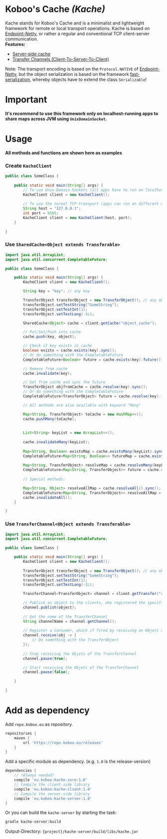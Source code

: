 # **Koboo's Cache** *(Kache)*

Kache stands for Koboo's Cache and is a minimalist and lightweight framework for remote or local transport operations. 
Kache is based on [Endpoint-Netty](https://github.com/Koboo/endpoint-netty), or rather a regular and conventional TCP client-server communication. 
<br>
**Features:**
* [Server-side cache](#use-sharedcacheobject)
* [Transfer Channels (Client-To-Server-To-Client)](#use-transferchannelobject)

Note: The transport encoding is based on the ``Protocol.NATIVE`` of [Endpoint-Netty](https://github.com/Koboo/endpoint-netty), 
but the object serialization is based on the framework [fast-serialization](https://github.com/RuedigerMoeller/fast-serialization), 
whereby objects have to extend the class ``Serializable``!

# Important

**It's recommend to use this framework only on localhost-running apps to share maps across JVM using `UnixDomainSocket`.**

# Usage
  
**All methods and functions are shown here as examples**  

### Create ``KacheClient``
````java
public class SomeClass {
    
    public static void main(String[] args) {
        // To use Unix-Domain-Sockets (all apps have to run on localhost)
        KacheClient client = new KacheClient();
        
        // To use the normal TCP-transport (apps can run on different machines)
        String host = "127.0.0.1";
        int port = 6565;
        KacheClient client = new KacheClient(host, port);
    }
    
}
````

### Use ``SharedCache<Object extends Transferable>``
````java
import java.util.ArrayList;
import java.util.concurrent.CompletableFuture;

public class SomeClass {

    public static void main(String[] args) {
        KacheClient client = new KacheClient();

        String key = "key"; // any key

        TransferObject transferObject = new TransferObject(); // any object, have to extend Transferable 
        transferObject.setTestString("SomeString");
        transferObject.setTestInt(1);
        transferObject.setTestLong(-1L);

        SharedCache<Object> cache = client.getCache("object_cache");

        // Put/Set/Push into cache
        cache.push(key, object);

        // Check if key exists in cache 
        boolean exists = cache.exists(key).sync();
        // Or do something with the CompletableFuture
        CompletableFuture<Boolean> future = cache.exists(key).future();

        // Remove from cache
        cache.invalidate(key);

        // Get from cache and sync the future
        TransferObject objfromCache = cache.resolve(key).sync();
        // Or do something with the CompletableFuture
        CompletableFuture<TransferObject> future = cache.resolve(key).future();

        // All methods are also available with keyword "Many"

        Map<String, TransferObject> toCache = new HashMap<>();
        cache.pushMany(toCache);
        
        
        List<String> keyList = new ArrayList<>();
        
        cache.invalidateMany(keyList);
        
        Map<String, Boolean> existsMap = cache.existsMany(keyList).sync();
        CompletableFuture<Map<String, Boolean>> futureMap = cache.existsMany(keyList).future();
        
        Map<String, TransferObject> resolveMap = cache.resolveMany(keyList).sync();
        CompletableFuture<Map<String, TransferObject>> future = cache.resolveMany(keyList).future();
        
        // Special methods:

        Map<String, Object> resolveAllMap = cache.resolveAll().sync();
        CompletableFuture<Map<String, TransferObject>> resolveAllMap = cache.resolveAll().future();
        cache.invalidateAll();
    }

}
````

### Use ``TransferChannel<Object extends Transferable>``
````java
import java.util.ArrayList;
import java.util.concurrent.CompletableFuture;

public class SomeClass {

    public static void main(String[] args) {
        KacheClient client = new KacheClient();
        
        TransferObject transferObject = new TransferObject(); // any object, have to extend Transferable 
        transferObject.setTestString("SomeString");
        transferObject.setTestInt(1);
        transferObject.setTestLong(-1L); 

        TransferChannel<TransferObject> channel = client.getTransfer("channelName"); // any Channel-Name

        // Publish an object to the clients, who registered the specific TransferChannel 
        channel.publish(object);
        
        // Get the name of the TransferChannel 
        String channelName = channel.getChannel();
        
        // Register a Consumer, which if fired by receiving an Object on the TransferChannel
        channel.receive(obj -> {
            // Do something with the TransferObject
        });
        
        // Stop receiving the Objets of the TransferChannel
        channel.pause(true);

        // Start receiving the Objets of the TransferChannel
        channel.pause(false);
        
    }

}
````

# Add as dependency 


Add `repo.koboo.eu` as repository.

```groovy
repositories {
    maven { 
        url 'https://repo.koboo.eu/releases' 
    }
}
```

Add a specific module as dependency. (e.g. `1.0` is the release-version)
```groovy
dependencies {
    // !Always needed!
    compile 'eu.koboo:kache-core:1.0'
    // Compile the client-side library
    compile 'eu.koboo:kache-client:1.0'
    // Compile the server-side library
    compile 'eu.koboo:kache-server:1.0'
}
```

Or you can build the ``kache-server`` by starting the task:
````bash
gradle kache-server:build
````

Output-Directory: ``{project}/kache-server/build/libs/kache.jar``